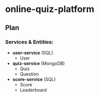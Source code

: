 # online-quiz-platform

## Plan
### Services & Entities:
- **user-service** (SQL)
  - User
- **quiz-service** (MongoDB)
  - Quiz
  - Question
- **score-service** (SQL)
  - Score
  - Leaderboard
